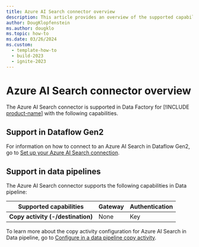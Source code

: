 ```yaml
---
title: Azure AI Search connector overview
description: This article provides an overview of the supported capabilities of the Azure AI Search connector.
author: DougKlopfenstein
ms.author: dougklo
ms.topic: how-to
ms.date: 03/26/2024
ms.custom:
  - template-how-to
  - build-2023
  - ignite-2023
---
```


# Azure AI Search connector overview

The Azure AI Search connector is supported in Data Factory for [!INCLUDE [product-name](../includes/product-name.md)] with the following capabilities.

## Support in Dataflow Gen2

For information on how to connect to an Azure AI Search in Dataflow Gen2, go to [Set up your Azure AI Search connection](connector-azure-search.md).

## Support in data pipelines

The Azure AI Search connector supports the following capabilities in Data pipeline:

| Supported capabilities | Gateway | Authentication |
| --- | --- | ---|
| **Copy activity (-/destination)** | None | Key |

To learn more about the copy activity configuration for Azure AI Search in Data pipeline, go to [Configure in a data pipeline copy activity](connector-azure-search-copy-activity.md).
